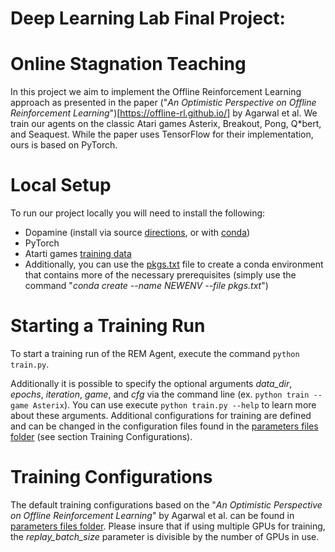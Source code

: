 # Deep Learning Lab Final Project:
# Online Stagnation Teaching

In this project we aim to implement the Offline Reinforcement Learning approach as presented in the paper ("*An Optimistic Perspective on Offline Reinforcement Learning*")[https://offline-rl.github.io/] by Agarwal et al. We train our agents on the classic Atari games Asterix, Breakout, Pong, Q\*bert, and Seaquest. While the paper uses TensorFlow for their implementation, ours is based on PyTorch.

# Local Setup
To run our project locally you will need to install the following:
 - Dopamine (install via source [directions](https://github.com/google/dopamine#install-via-source), or with [conda](https://anaconda.org/powerai/dopamine-rl))
 - PyTorch
 - Atarti games [training data](https://console.cloud.google.com/storage/browser/atari-replay-datasets/dqn?pageState=(%22StorageObjectListTable%22:(%22f%22:%22%255B%255D%22))&prefix=&forceOnObjectsSortingFiltering=false)
 - Additionally, you can use the [pkgs.txt](offline_reinforcement/pkgs.txt) file to create a conda environment that contains more of the necessary prerequisites (simply use the command "*conda create --name NEWENV --file pkgs.txt*")

# Starting a Training Run
To start a training run of the REM Agent, execute the command `python train.py`. 

Additionally it is possible to specify the optional arguments *data_dir*, *epochs*, *iteration*, *game*, and *cfg* via the command line (ex. `python train --game Asterix`). You can use execute `python train.py --help` to learn more about these arguments. Additional configurations for training are defined and can be changed in the configuration files found in the [parameters files folder](offline_reinforcement/parameter_files/) (see section Training Configurations).


# Training Configurations
The default training configurations based on the "*An Optimistic Perspective on Offline Reinforcement Learning*" by Agarwal et al. can be found in [parameters files folder](offline_reinforcement/parameter_files/). Please insure that if using multiple GPUs for training, the *replay_batch_size* parameter is divisible by the number of GPUs in use. 
